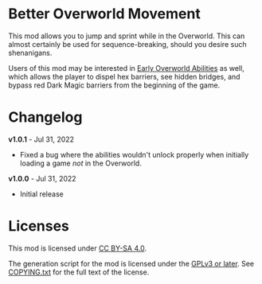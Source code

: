 Better Overworld Movement
=========================

This mod allows you to jump and sprint while in the Overworld.  This
can almost certainly be used for sequence-breaking, should you desire
such shenanigans.

Users of this mod may be interested in
[Early Overworld Abilities](https://github.com/BLCM/wlmods/wiki/Easier%20Overworld%20Abilities)
as well, which allows the player to dispel hex barriers, see hidden
bridges, and bypass red Dark Magic barriers from the beginning of the
game.

Changelog
=========

**v1.0.1** - Jul 31, 2022
 * Fixed a bug where the abilities wouldn't unlock properly when
   initially loading a game *not* in the Overworld.

**v1.0.0** - Jul 31, 2022
 * Initial release
 
Licenses
========

This mod is licensed under [CC BY-SA 4.0](https://creativecommons.org/licenses/by-sa/4.0/).

The generation script for the mod is licensed under the
[GPLv3 or later](https://www.gnu.org/licenses/quick-guide-gplv3.html).
See [COPYING.txt](../../COPYING.txt) for the full text of the license.

